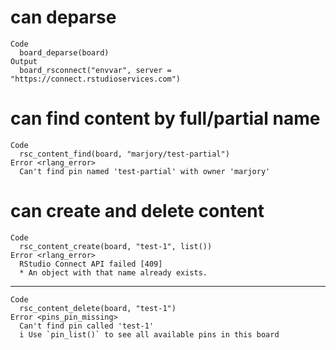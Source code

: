 # can deparse

    Code
      board_deparse(board)
    Output
      board_rsconnect("envvar", server = "https://connect.rstudioservices.com")

# can find content by full/partial name

    Code
      rsc_content_find(board, "marjory/test-partial")
    Error <rlang_error>
      Can't find pin named 'test-partial' with owner 'marjory'

# can create and delete content

    Code
      rsc_content_create(board, "test-1", list())
    Error <rlang_error>
      RStudio Connect API failed [409]
      * An object with that name already exists.

---

    Code
      rsc_content_delete(board, "test-1")
    Error <pins_pin_missing>
      Can't find pin called 'test-1'
      i Use `pin_list()` to see all available pins in this board

